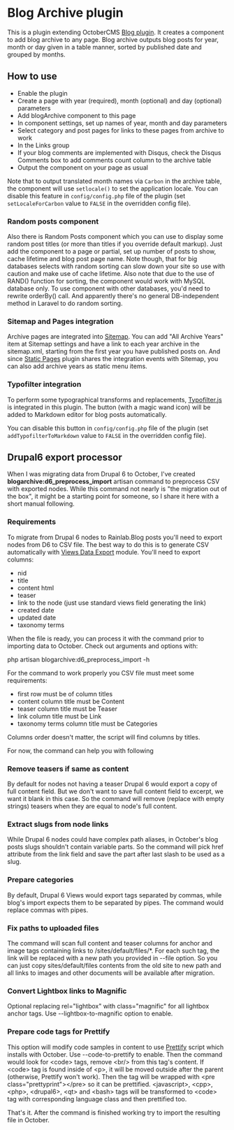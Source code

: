 # Blog Archive plugin

This is a plugin extending OctoberCMS [Blog plugin](http://octobercms.com/plugin/rainlab-blog).
It creates a component to add blog archive to any page. Blog archive outputs blog posts for year, month or day given
in a table manner, sorted by published date and grouped by months.

## How to use

* Enable the plugin
* Create a page with year (required), month (optional) and day (optional) parameters
* Add blogArchive component to this page
* In component settings, set up names of year, month and day parameters
* Select category and post pages for links to these pages from archive to work
* In the Links group
* If your blog comments are implemented with Disqus, check the Disqus Comments box to add comments count column to the archive table
* Output the component on your page as usual

Note that to output translated month names via `Carbon` in the archive table, the component will use `setlocale()` to set the application locale.
You can disable this feature in `config/config.php` file of the plugin (set `setLocaleForCarbon` value to `FALSE` in the overridden config file).

### Random posts component

Also there is Random Posts component which you can use to display some random post titles (or more than titles if you override default markup). 
Just add the component to a page or partial, set up number of posts to show, cache lifetime and blog post page name.
Note though, that for big databases selects with random sorting can slow down your site so use with caution and make use of cache lifetime.
Also note that due to the use of RAND() function for sorting, the component would work with MySQL database only. 
To use component with other databases, you'd need to rewrite orderBy() call. 
And apparently there's no general DB-independent method in Laravel to do random sorting.

### Sitemap and Pages integration

Archive pages are integrated into [Sitemap](https://octobercms.com/plugin/rainlab-sitemap). 
You can add "All Archive Years" item at Sitemap settings and have a link to each year archive in the sitemap.xml, starting from the first year you have published posts on. 
And since [Static Pages](http://octobercms.com/plugin/rainlab-pages) plugin shares the integration events with Sitemap, you can also add archive years as static menu items.

### Typofilter integration

To perform some typographical transforms and replacements, [Typofilter.js](https://github.com/graker/typofilter.js) is integrated in this plugin. 
The button (with a magic wand icon) will be added to Markdown editor for blog posts automatically.

You can disable this button in `config/config.php` file of the plugin (set `addTypofilterToMarkdown` value to `FALSE` in the overridden config file).

## Drupal6 export processor

When I was migrating data from Drupal 6 to October, I've created **blogarchive:d6_preprocess_import** artisan command to preprocess CSV with exported nodes. 
While this command not nearly is "the migration out of the box", it might be a starting point for someone, so I share it here with a short manual following.

### Requirements

To migrate from Drupal 6 nodes to Rainlab.Blog posts you'll need to export nodes from D6 to CSV file. 
The best way to do this is to generate CSV automatically with [Views Data Export](http://https://www.drupal.org/project/views_data_export) module. 
You'll need to export columns:

* nid
* title
* content html
* teaser
* link to the node (just use standard views field generating the link)
* created date
* updated date
* taxonomy terms

When the file is ready, you can process it with the command prior to importing data to October. Check out arguments and options with:

php artisan blogarchive:d6_preprocess_import -h

For the command to work properly you CSV file must meet some requirements:

* first row must be of column titles
* content column title must be Content
* teaser column title must be Teaser
* link column title must be Link
* taxonomy terms column title must be Categories

Columns order doesn't matter, the script will find columns by titles.

For now, the command can help you with following

### Remove teasers if same as content

By default for nodes not having a teaser Drupal 6 would export a copy of full content field. But we don't want to save full content field to excerpt, we want it blank in this case.
So the command will remove (replace with empty strings) teasers when they are equal to node's full content.
 
### Extract slugs from node links

While Drupal 6 nodes could have complex path aliases, in October's blog posts slugs shouldn't contain variable parts. So the command will pick href attribute from 
the link field and save the part after last slash to be used as a slug.

### Prepare categories

By default, Drupal 6 Views would export tags separated by commas, while blog's import expects them to be separated by pipes. The command would replace commas with pipes.

### Fix paths to uploaded files
 
The command will scan full content and teaser columns for anchor and image tags containing links to /sites/default/files/\*. 
For each such tag, the link will be replaced with a new path you provided in --file option. So you can just copy sites/default/files contents 
from the old site to new path and all links to images and other documents will be available after migration.

### Convert Lightbox links to Magnific

Optional replacing rel="lightbox" with class="magnific" for all lightbox anchor tags. Use --lightbox-to-magnific option to enable.

### Prepare code tags for Prettify

This option will modify code samples in content to use [Prettify](https://github.com/google/code-prettify) script which installs with October. 
Use --code-to-prettify to enable. Then the command would look for &lt;code&gt; tags, remove &lt;br/&gt; from this tag's content. 
If &lt;code&gt; tag is found inside of &lt;p&gt;, it will be moved outside after the parent (otherwise, Prettify won't work).
Then the tag will be wrapped with &lt;pre class="prettyprint"&gt;&lt;/pre&gt; so it can be prettified.
&lt;javascript&gt;, &lt;cpp&gt;, &lt;php&gt;, &lt;drupal6&gt;, &lt;qt&gt; and &lt;bash&gt; tags will be transformed to &lt;code&gt; tag with corresponding language class and then prettified too. 

That's it. After the command is finished working try to import the resulting file in October.


